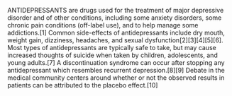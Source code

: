 ANTIDEPRESSANTS are drugs used for the treatment of major depressive disorder and of other conditions, including some anxiety disorders, some chronic pain conditions (off-label use), and to help manage some addictions.[1] Common side-effects of antidepressants include dry mouth, weight gain, dizziness, headaches, and sexual dysfunction[2][3][4][5][6]. Most types of antidepressants are typically safe to take, but may cause increased thoughts of suicide when taken by children, adolescents, and young adults.[7] A discontinuation syndrome can occur after stopping any antidepressant which resembles recurrent depression.[8][9] Debate in the medical community centers around whether or not the observed results in patients can be attributed to the placebo effect.[10]
